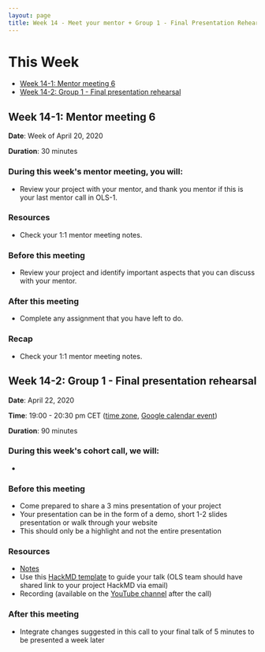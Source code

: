 ```yaml
---
layout: page
title: Week 14 - Meet your mentor + Group 1 - Final Presentation Rehearsal
---
```

# This Week

- [Week 14-1: Mentor meeting 6](#week-14-1--mentor-meeting-6)
- [Week 14-2: Group 1 - Final presentation rehearsal](#week-14-2--group-1---final-presentation-rehearsal)

## Week 14-1: Mentor meeting 6

**Date**: Week of April 20, 2020

**Duration**: 30 minutes

### During this week's mentor meeting, you will: 
- Review your project with your mentor, and thank you mentor if this is your last mentor call in OLS-1.

### Resources
- Check your 1:1 mentor meeting notes.

### Before this meeting

- Review your project and identify important aspects that you can discuss with your mentor.

### After this meeting

- Complete any assignment that you have left to do.

### Recap
- Check your 1:1 mentor meeting notes.

## Week 14-2: Group 1 - Final presentation rehearsal

**Date**: April 22, 2020

**Time**: 19:00 - 20:30 pm CET ([time zone](https://arewemeetingyet.com/Berlin/2020-04-22/19:00/OLS-1%20Cohort%20Call%20(Week%2014)), [Google calendar event](https://calendar.google.com/event?action=TEMPLATE&tmeid=XzhjcTNhaGhwOG9wa2NiOW84Z29rNGI5azZzcjQyYmExODkwamViOW44bDFqMGNocDhjcjNhYzluODggYWd0cXA1Z2NyNXYycHBnNm5hZmtzMDlxbWNAZw&tmsrc=agtqp5gcr5v2ppg6nafks09qmc%40group.calendar.google.com))

**Duration**: 90 minutes

### During this week's cohort call, we will:
-

### Before this meeting
- Come prepared to share a 3 mins presentation of your project 
- Your presentation can be in the form of a demo, short 1-2 slides presentation or walk through your website
- This should only be a highlight and not the entire presentation

### Resources
- [Notes](https://docs.google.com/document/d/1rM6Msvj2ReaUFkEy8CPKyXSAC3RY7xnamkttug0M6PM/edit?usp=sharing)
- Use this [HackMD template](https://hackmd.io/@malvikasharan/BJqVPw5wL) to guide your talk (OLS team should have shared link to your project HackMD via email)
- Recording (available on the [YouTube channel](https://www.youtube.com/channel/UCs12-ZgnDJOWIWN3Vo1XHXA/) after the call)

### After this meeting
- Integrate changes suggested in this call to your final talk of 5 minutes to be presented a week later
